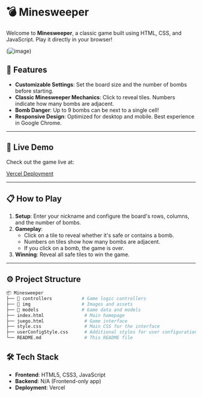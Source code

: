 # 💣 Minesweeper

Welcome to **Minesweeper**, a classic game built using HTML, CSS, and JavaScript. Play it directly in your browser!

(![image](https://github.com/user-attachments/assets/c9572785-688a-4660-96de-cd6aee85ceb7)) <!-- You can add a game screenshot here -->

## 🌟 Features

- **Customizable Settings**: Set the board size and the number of bombs before starting.
- **Classic Minesweeper Mechanics**: Click to reveal tiles. Numbers indicate how many bombs are adjacent.
- **Bomb Danger**: Up to 9 bombs can be next to a single cell!
- **Responsive Design**: Optimized for desktop and mobile. Best experience in Google Chrome.

---

## 🚀 Live Demo

Check out the game live at:

[Vercel Deployment](https://buscaminas-roan.vercel.app)

---

## 📋 How to Play

1. **Setup**: Enter your nickname and configure the board's rows, columns, and the number of bombs.
2. **Gameplay**:
   - Click on a tile to reveal whether it's safe or contains a bomb.
   - Numbers on tiles show how many bombs are adjacent.
   - If you click on a bomb, the game is over.
3. **Winning**: Reveal all safe tiles to win the game.

---

## ⚙️ Project Structure

```bash
📦 Minesweeper
├── 📁 controllers           # Game logic controllers
├── 📁 img                   # Images and assets
├── 📁 models                # Game data and models
├── index.html               # Main homepage
├── juego.html               # Game interface
├── style.css                # Main CSS for the interface
├── userConfigStyle.css      # Additional styles for user configuration page
└── README.md                # This README file
````
## 🛠️ Tech Stack

- **Frontend**: HTML5, CSS3, JavaScript
- **Backend**: N/A (Frontend-only app)
- **Deployment**: Vercel



